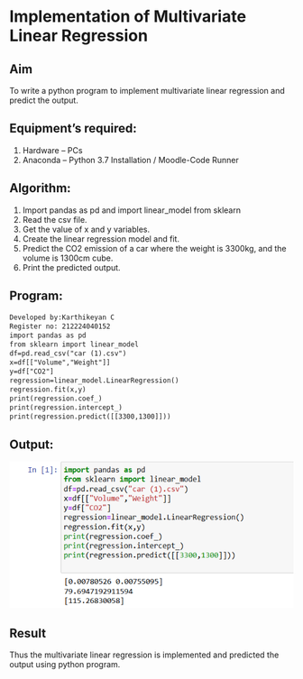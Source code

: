 # Implementation of Multivariate Linear Regression
## Aim
To write a python program to implement multivariate linear regression and predict the output.
## Equipment’s required:
1.	Hardware – PCs
2.	Anaconda – Python 3.7 Installation / Moodle-Code Runner
## Algorithm:
1. Import pandas as pd and import linear_model from sklearn
2. Read the csv file.
3. Get the value of x and y variables.
4. Create the linear regression model and fit.
5. Predict the CO2 emission of a car where the weight is 3300kg, and the volume is 1300cm cube.
6. Print the predicted output.

## Program:
```
Developed by:Karthikeyan C
Register no: 212224040152
import pandas as pd
from sklearn import linear_model
df=pd.read_csv("car (1).csv")
x=df[["Volume","Weight"]]
y=df["CO2"]
regression=linear_model.LinearRegression()
regression.fit(x,y)
print(regression.coef_)
print(regression.intercept_)
print(regression.predict([[3300,1300]]))
```
## Output:
![alt text](<Screenshot 2025-05-22 143617.png>)
## Result
Thus the multivariate linear regression is implemented and predicted the output using python program.
